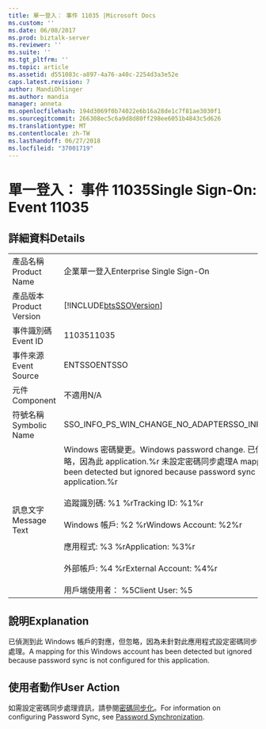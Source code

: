 ```yaml
---
title: 單一登入： 事件 11035 |Microsoft Docs
ms.custom: ''
ms.date: 06/08/2017
ms.prod: biztalk-server
ms.reviewer: ''
ms.suite: ''
ms.tgt_pltfrm: ''
ms.topic: article
ms.assetid: d551083c-a897-4a76-a40c-2254d3a3e52e
caps.latest.revision: 7
author: MandiOhlinger
ms.author: mandia
manager: anneta
ms.openlocfilehash: 194d3069f0b74022e6b16a28de1c7f81ae3030f1
ms.sourcegitcommit: 266308ec5c6a9d8d80ff298ee6051b4843c5d626
ms.translationtype: MT
ms.contentlocale: zh-TW
ms.lasthandoff: 06/27/2018
ms.locfileid: "37001719"
---
```

# <a name="single-sign-on-event-11035"></a><span data-ttu-id="debbd-102">單一登入： 事件 11035</span><span class="sxs-lookup"><span data-stu-id="debbd-102">Single Sign-On: Event 11035</span></span>
## <a name="details"></a><span data-ttu-id="debbd-103">詳細資料</span><span class="sxs-lookup"><span data-stu-id="debbd-103">Details</span></span>  
  
|                 |                                                                                                                                                                                                                                                                                                                        |
|-----------------|------------------------------------------------------------------------------------------------------------------------------------------------------------------------------------------------------------------------------------------------------------------------------------------------------------------------|
|  <span data-ttu-id="debbd-104">產品名稱</span><span class="sxs-lookup"><span data-stu-id="debbd-104">Product Name</span></span>   |                                                                                                                                               <span data-ttu-id="debbd-105">企業單一登入</span><span class="sxs-lookup"><span data-stu-id="debbd-105">Enterprise Single Sign-On</span></span>                                                                                                                                                |
| <span data-ttu-id="debbd-106">產品版本</span><span class="sxs-lookup"><span data-stu-id="debbd-106">Product Version</span></span> |                                                                                                                               [!INCLUDE[btsSSOVersion](../includes/btsssoversion-md.md)]                                                                                                                               |
|    <span data-ttu-id="debbd-107">事件識別碼</span><span class="sxs-lookup"><span data-stu-id="debbd-107">Event ID</span></span>     |                                                                                                                                                         <span data-ttu-id="debbd-108">11035</span><span class="sxs-lookup"><span data-stu-id="debbd-108">11035</span></span>                                                                                                                                                          |
|  <span data-ttu-id="debbd-109">事件來源</span><span class="sxs-lookup"><span data-stu-id="debbd-109">Event Source</span></span>   |                                                                                                                                                         <span data-ttu-id="debbd-110">ENTSSO</span><span class="sxs-lookup"><span data-stu-id="debbd-110">ENTSSO</span></span>                                                                                                                                                         |
|    <span data-ttu-id="debbd-111">元件</span><span class="sxs-lookup"><span data-stu-id="debbd-111">Component</span></span>    |                                                                                                                                                          <span data-ttu-id="debbd-112">不適用</span><span class="sxs-lookup"><span data-stu-id="debbd-112">N/A</span></span>                                                                                                                                                           |
|  <span data-ttu-id="debbd-113">符號名稱</span><span class="sxs-lookup"><span data-stu-id="debbd-113">Symbolic Name</span></span>  |                                                                                                                                           <span data-ttu-id="debbd-114">SSO_INFO_PS_WIN_CHANGE_NO_ADAPTER</span><span class="sxs-lookup"><span data-stu-id="debbd-114">SSO_INFO_PS_WIN_CHANGE_NO_ADAPTER</span></span>                                                                                                                                            |
|  <span data-ttu-id="debbd-115">訊息文字</span><span class="sxs-lookup"><span data-stu-id="debbd-115">Message Text</span></span>   | <span data-ttu-id="debbd-116">Windows 密碼變更。</span><span class="sxs-lookup"><span data-stu-id="debbd-116">Windows password change.</span></span> <span data-ttu-id="debbd-117">已偵測到此 Windows 帳戶的對應，但忽略，因為此 application.%r 未設定密碼同步處理</span><span class="sxs-lookup"><span data-stu-id="debbd-117">A mapping for this Windows account has been detected but ignored because password sync is not configured for this application.%r</span></span><br /><br /> <span data-ttu-id="debbd-118">追蹤識別碼: %1 %r</span><span class="sxs-lookup"><span data-stu-id="debbd-118">Tracking ID: %1%r</span></span><br /><br /> <span data-ttu-id="debbd-119">Windows 帳戶: %2 %r</span><span class="sxs-lookup"><span data-stu-id="debbd-119">Windows Account: %2%r</span></span><br /><br /> <span data-ttu-id="debbd-120">應用程式: %3 %r</span><span class="sxs-lookup"><span data-stu-id="debbd-120">Application: %3%r</span></span><br /><br /> <span data-ttu-id="debbd-121">外部帳戶: %4 %r</span><span class="sxs-lookup"><span data-stu-id="debbd-121">External Account: %4%r</span></span><br /><br /> <span data-ttu-id="debbd-122">用戶端使用者： %5</span><span class="sxs-lookup"><span data-stu-id="debbd-122">Client User: %5</span></span> |
  
## <a name="explanation"></a><span data-ttu-id="debbd-123">說明</span><span class="sxs-lookup"><span data-stu-id="debbd-123">Explanation</span></span>  
 <span data-ttu-id="debbd-124">已偵測到此 Windows 帳戶的對應，但忽略，因為未針對此應用程式設定密碼同步處理。</span><span class="sxs-lookup"><span data-stu-id="debbd-124">A mapping for this Windows account has been detected but ignored because password sync is not configured for this application.</span></span>  
  
## <a name="user-action"></a><span data-ttu-id="debbd-125">使用者動作</span><span class="sxs-lookup"><span data-stu-id="debbd-125">User Action</span></span>  
 <span data-ttu-id="debbd-126">如需設定密碼同步處理資訊，請參閱[密碼同步化](../core/password-synchronization2.md)。</span><span class="sxs-lookup"><span data-stu-id="debbd-126">For information on configuring Password Sync, see [Password Synchronization](../core/password-synchronization2.md).</span></span>